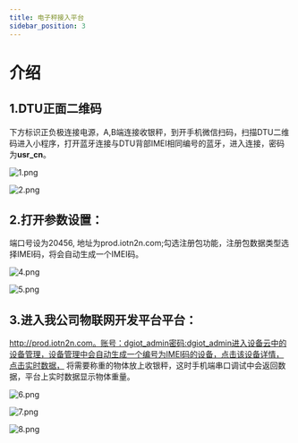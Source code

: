 ```yaml
---
title: 电子秤接入平台
sidebar_position: 3
---
```


# 介绍
## 1.DTU正面二维码
 
 下方标识正负极连接电源，A,B端连接收银秤，到开手机微信扫码，扫描DTU二维码进入小程序，打开蓝牙连接与DTU背部IMEI相同编号的蓝牙，进入连接，密码为**usr_cn**。

![1.png](http://dgiot-1253666439.cos.ap-shanghai-fsi.myqcloud.com/shuwa_tech/zh/manual/cloud/Electronic%20scale/%E5%9B%BE%E7%89%871.png)

![2.png](http://dgiot-1253666439.cos.ap-shanghai-fsi.myqcloud.com/shuwa_tech/zh/manual/cloud/Electronic%20scale/%E5%9B%BE%E7%89%872.png)


## 2.打开参数设置：

端口号设为20456, 地址为prod.iotn2n.com;勾选注册包功能，注册包数据类型选择IMEI码，将会自动生成一个IMEI码。

![4.png](http://dgiot-1253666439.cos.ap-shanghai-fsi.myqcloud.com/shuwa_tech/zh/manual/cloud/Electronic%20scale/%E5%9B%BE%E7%89%873.png)

![5.png](http://dgiot-1253666439.cos.ap-shanghai-fsi.myqcloud.com/shuwa_tech/zh/manual/cloud/Electronic%20scale/%E5%9B%BE%E7%89%874.png)

## 3.进入我公司物联网开发平台平台：

http://prod.iotn2n.com。账号：dgiot_admin密码:dgiot_admin进入设备云中的设备管理，设备管理中会自动生成一个编号为IMEI码的设备，点击该设备详情，点击实时数据，
将需要称重的物体放上收银秤，这时手机端串口调试中会返回数据，平台上实时数据显示物体重量。


![6.png](http://dgiot-1253666439.cos.ap-shanghai-fsi.myqcloud.com/shuwa_tech/zh/manual/cloud/Electronic%20scale/%E5%9B%BE%E7%89%875.png)

![7.png](http://dgiot-1253666439.cos.ap-shanghai-fsi.myqcloud.com/shuwa_tech/zh/manual/cloud/Electronic%20scale/%E5%9B%BE%E7%89%876.png)

![8.png](http://dgiot-1253666439.cos.ap-shanghai-fsi.myqcloud.com/shuwa_tech/zh/manual/cloud/Electronic%20scale/%E5%9B%BE%E7%89%877.png)